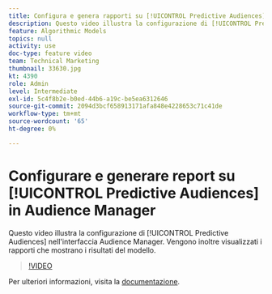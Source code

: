 ```yaml
---
title: Configura e genera rapporti su [!UICONTROL Predictive Audiences]
description: Questo video illustra la configurazione di [!UICONTROL Predictive Audiences] nell'interfaccia Audience Manager. Visualizzare i rapporti che mostrano i risultati del modello.
feature: Algorithmic Models
topics: null
activity: use
doc-type: feature video
team: Technical Marketing
thumbnail: 33630.jpg
kt: 4390
role: Admin
level: Intermediate
exl-id: 5c4f8b2e-b0ed-44b6-a19c-be5ea6312646
source-git-commit: 2094d3bcf658913171afa848e4228653c71c41de
workflow-type: tm+mt
source-wordcount: '65'
ht-degree: 0%

---
```


# Configurare e generare report su [!UICONTROL Predictive Audiences] in Audience Manager

Questo video illustra la configurazione di [!UICONTROL Predictive Audiences] nell&#39;interfaccia Audience Manager. Vengono inoltre visualizzati i rapporti che mostrano i risultati del modello.

>[!VIDEO](https://video.tv.adobe.com/v/33630/?quality=12)

Per ulteriori informazioni, visita la [documentazione](https://experienceleague.adobe.com/docs/audience-manager/user-guide/features/algorithmic-models/predictive-audiences/predictive-audiences.html?lang=it).
